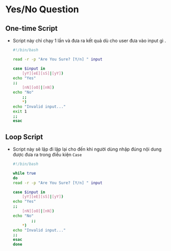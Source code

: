 # Yes/No Question
## **One-time Script**
- Script này chỉ chạy 1 lần và đưa ra kết quả dù cho user đưa vào input gì .
    ```bash
    #!/bin/bash
    
    read -r -p "Are You Sure? [Y/n] " input
    
    case $input in
        [yY][eE][sS]|[yY])
    echo "Yes"
    ;;
        [nN][oO]|[nN])
    echo "No"
        ;;
        *)
    echo "Invalid input..."
    exit 1
    ;;
    esac
    ```
## **Loop Script**
- Script này sẽ lặp đi lặp lại cho đến khi người dùng nhập đúng nội dung được đưa ra trong điều kiện `Case`
    ```bash
    #!/bin/bash
    
    while true
    do
    read -r -p "Are You Sure? [Y/n] " input
    
    case $input in
        [yY][eE][sS]|[yY])
    echo "Yes"
    ;;
        [nN][oO]|[nN])
    echo "No"
            ;;
        *)
    echo "Invalid input..."
    ;;
    esac
    done
    ```